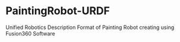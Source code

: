 # PaintingRobot-URDF
Unified Robotics Description Format of Painting Robot creating using Fusion360 Software
